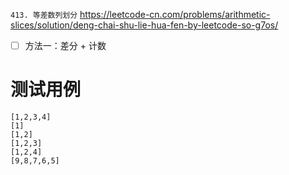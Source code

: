 
`413. 等差数列划分` https://leetcode-cn.com/problems/arithmetic-slices/solution/deng-chai-shu-lie-hua-fen-by-leetcode-so-g7os/
- [ ] 方法一：差分 + 计数

# 测试用例

```
[1,2,3,4]
[1]
[1,2]
[1,2,3]
[1,2,4]
[9,8,7,6,5]
```
